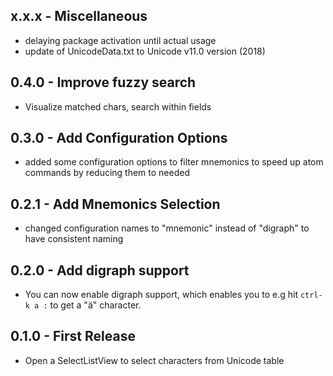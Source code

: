 
## x.x.x - Miscellaneous
* delaying package activation until actual usage
* update of UnicodeData.txt to Unicode v11.0 version (2018)

## 0.4.0 - Improve fuzzy search
* Visualize matched chars, search within fields

## 0.3.0 - Add Configuration Options
* added some configuration options to filter mnemonics to speed up atom commands by
  reducing them to needed

## 0.2.1 - Add Mnemonics Selection
* changed configuration names to "mnemonic" instead of "digraph" to have consistent naming

## 0.2.0 - Add digraph support
* You can now enable digraph support, which enables you to e.g hit
  `ctrl-k a :` to get a "ä" character.

## 0.1.0 - First Release
* Open a SelectListView to select characters from Unicode table
